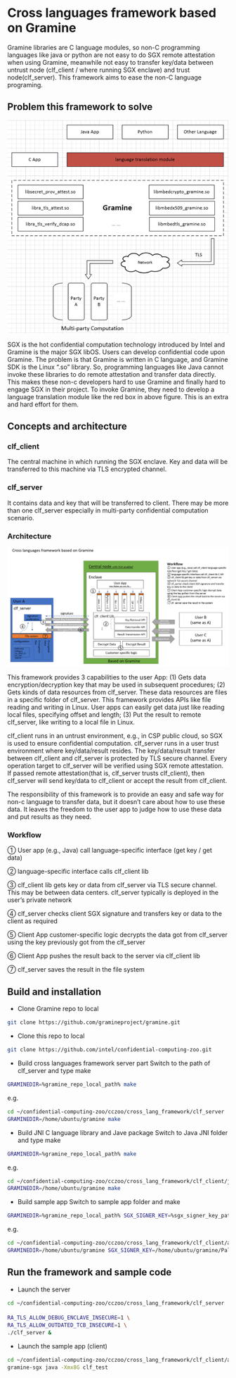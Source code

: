 # Cross languages framework based on Gramine

Gramine libraries are C language modules, so non-C programming languages like java or python are not easy to do SGX remote attestation when using Gramine, meanwhile not easy to transfer key/data between untrust node (clf_client / where running SGX enclave) and trust node(clf_server). This framework aims to ease the non-C language programing.

## Problem this framework to solve

<div align=center>
<img src=../../documents/readthedoc/docs/source/Solutions/cross_language_framework_based_gramine/img/clf_opportunity.png>
</div>

SGX is the hot confidential computation technology introduced by Intel and Gramine is the major SGX libOS. Users can develop confidential code upon Gramine. The problem is that Gramine is written in C language, and Gramine SDK is the Linux “.so” library. So, programming languages like Java cannot invoke these libraries to do remote attestation and transfer data directly. This makes these non-c developers hard to use Gramine and finally hard to engage SGX in their project. To invoke Gramine, they need to develop a language translation module like the red box in above figure. This is an extra and hard effort for them.

## Concepts and architecture

### clf_client
The central machine in which running the SGX enclave. Key and data will be transferred to this machine via TLS encrypted channel.

### clf_server
It contains data and key that will be transferred to client. There may be more than one clf_server especially in multi-party confidential computation scenario.

### Architecture
<div align=center>
<img src=../../documents/readthedoc/docs/source/Solutions/cross_language_framework_based_gramine/img/cross_language_framework.png>
</div>

This framework provides 3 capabilities to the user App: (1) Gets data encryption/decryption key that may be used in subsequent procedures; (2) Gets kinds of data resources from clf_server. These data resources are files in a specific folder of clf_server. This framework provides APIs like file reading and writing in Linux. User apps can easily get data just like reading local files, specifying offset and length; (3) Put the result to remote clf_server, like writing to a local file in Linux.

clf_client runs in an untrust environment, e.g., in CSP public cloud, so SGX is used to ensure confidential computation. clf_server runs in a user trust environment where key/data/result resides. The key/data/result transfer between clf_client and clf_server is protected by TLS secure channel. Every operation target to clf_server will be verified using SGX remote attestation. If passed remote attestation(that is, clf_server trusts clf_client), then clf_server will send key/data to clf_client or accept the result from clf_client.

The responsibility of this framework is to provide an easy and safe way for non-c language to transfer data, but it doesn’t care about how to use these data. It leaves the freedom to the user app to judge how to use these data and put results as they need.

### Workflow
① User app (e.g., Java) call language-specific interface (get key / get data)

② language-specific interface calls clf_client lib

③ clf_client lib gets key or data from clf_server via TLS secure channel. This may be between data centers. clf_server typically is deployed in the user’s private network

④ clf_server checks client SGX signature and transfers key or data to the client as required

⑤ Client App customer-specific logic decrypts the data got from clf_server using the key previously got from the clf_server

⑥ Client App pushes the result back to the server via clf_client lib

⑦ clf_server saves the result in the file system

## Build and installation

- Clone Gramine repo to local
```bash
git clone https://github.com/gramineproject/gramine.git
```
- Clone this repo to local
```bash
git clone https://github.com/intel/confidential-computing-zoo.git
```
- Build cross languages framework server part
  Switch to the path of clf_server and type make
```bash
GRAMINEDIR=%gramine_repo_local_path% make
```
e.g.
```bash
cd ~/confidential-computing-zoo/cczoo/cross_lang_framework/clf_server
GRAMINEDIR=/home/ubuntu/gramine make
```
- Build JNI C language library and Jave package
  Switch to Java JNI folder and type make
```bash
GRAMINEDIR=%gramine_repo_local_path% make
```
e.g.
```bash
cd ~/confidential-computing-zoo/cczoo/cross_lang_framework/clf_client/java
GRAMINEDIR=/home/ubuntu/gramine make
```
- Build sample app
  Switch to sample app folder and make
```bash
GRAMINEDIR=%gramine_repo_local_path% SGX_SIGNER_KEY=%sgx_signer_key_path% make SGX=1
```
e.g.
```bash
cd ~/confidential-computing-zoo/cczoo/cross_lang_framework/clf_client/app
GRAMINEDIR=/home/ubuntu/gramine SGX_SIGNER_KEY=/home/ubuntu/gramine/Pal/src/host/Linux-SGX/signer/enclave-key.pem make SGX=1
```

## Run the framework and sample code
- Launch the server
```bash
cd ~/confidential-computing-zoo/cczoo/cross_lang_framework/clf_server

RA_TLS_ALLOW_DEBUG_ENCLAVE_INSECURE=1 \
RA_TLS_ALLOW_OUTDATED_TCB_INSECURE=1 \
./clf_server &
```
- Launch the sample app (client)
```bash
cd ~/confidential-computing-zoo/cczoo/cross_lang_framework/clf_client/app
gramine-sgx java -Xmx8G clf_test
```

